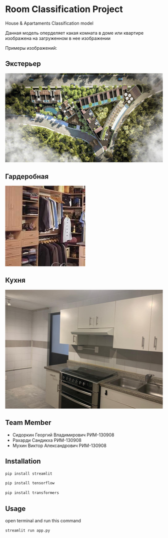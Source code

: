 # Room Classification Project

House & Apartaments Classification model

Данная модель оперделяет какая комната в доме или квартире изображена на загруженном в нее изображении

Примеры изображений:

## Экстерьер
![](/assets/exterior.jpeg)

## Гардеробная

![](/assets/closets.jpg)

## Кухня

![](/assets/kitchen.jpeg)

## Team Member
- Сидоркин Георгий Владимирович РИМ-130908
- Рахарди Сандикха РИМ-130908
- Мухин Виктор Александрович РИМ-130908

## Installation
```bash
pip install streamlit
```
```bash
pip install tensorflow
```
```bash
pip install transformers
```

## Usage
open terminal and run this command

```bash
streamlit run app.py
```